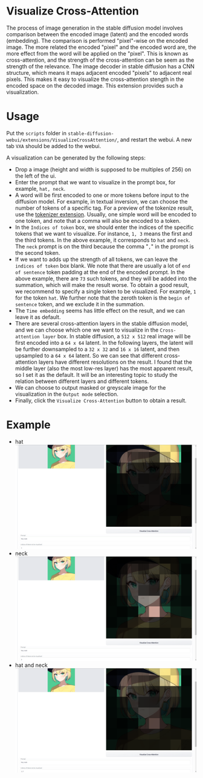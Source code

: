 # Visualize Cross-Attention

The process of image generation in the stable diffusion model involves comparison between the encoded image (latent) and the encoded words (embedding). The comparison is performed "pixel"-wise on the encoded image. The more related the encoded "pixel" and the encoded word are, the more effect from the word will be applied on the "pixel". This is known as cross-attention, and the strength of the cross-attention can be seem as the strength of the relevance. The image decoder in stable diffusion has a CNN structure, which means it maps adjacent encoded "pixels" to adjacent real pixels. This makes it easy to visualize the cross-attention stength in the encoded space on the decoded image. This extension provides such a visualization.

# Usage

Put the `scripts` folder in `stable-diffusion-webui/extensions/VisualizeCrossAttention/`, and restart the webui. A new tab `VXA` should be added to the webui.

A visualization can be generated by the following steps:
- Drop a image (height and width is supposed to be multiples of 256) on the left of the ui.
- Enter the prompt that we want to visualize in the prompt box, for example, `hat, neck`.
- A word will be first encoded to one or more tokens before input to the diffusion model. For example, in textual inversion, we can choose the number of tokens of a specific tag. For a preview of the tokenize result, use the [tokenizer extension](https://github.com/AUTOMATIC1111/stable-diffusion-webui-tokenizer). Usually, one simple word will be encoded to one token, and note that a comma will also be encoded to a token. 
- In the `Indices of token` box, we should enter the indices of the specific tokens that we want to visualize. For instance, `1, 3` means the first and the third tokens. In the above example, it corresponds to `hat` and `neck`. The `neck` prompt is on the third because the comma "`,`" in the prompt is the second token. 
- If we want to adds up the strength of all tokens, we can leave the `indices of token` box blank. We note that there are usually a lot of `end of sentence` token padding at the end of the encoded prompt. In the above example, there are `73` such tokens, and they will be added into the summation, which will make the result worse. To obtain a good result, we recommend to specify a single token to be visualized. For example, `1` for the token `hat`. We further note that the zeroth token is the `begin of sentence` token, and we exclude it in the summation.
- The `Time embedding` seems has little effect on the result, and we can leave it as default.
- There are several cross-attention layers in the stable diffusion model, and we can choose which one we want to visualize in the `Cross-attention layer` box. In stable diffusion, a `512 x 512` real image will be first encoded into a `64 x 64` latent. In the following layers, the latent will be further downsampled to a `32 x 32` and `16 x 16` latent, and then upsampled to a `64 x 64` latent. So we can see that different cross-attention layers have different resolutions on the result. I found that the middle layer (also the most low-res layer) has the most apparent result, so I set it as the default. It will be an interesting topic to study the relation between different layers and different tokens.
- We can choose to output masked or greyscale image for the visualization in the `Output mode` selection.
- Finally, click the `Visualize Cross-Attention` button to obtain a result.

# Example
- hat
![hat](examples/hat.png)
- neck
![neck](examples/neck.png)
- hat and neck
![hatandneck](examples/hatandneck.png)